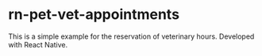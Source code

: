 # rn-pet-vet-appointments
 This is a simple example for the reservation of veterinary hours. Developed with React Native.
